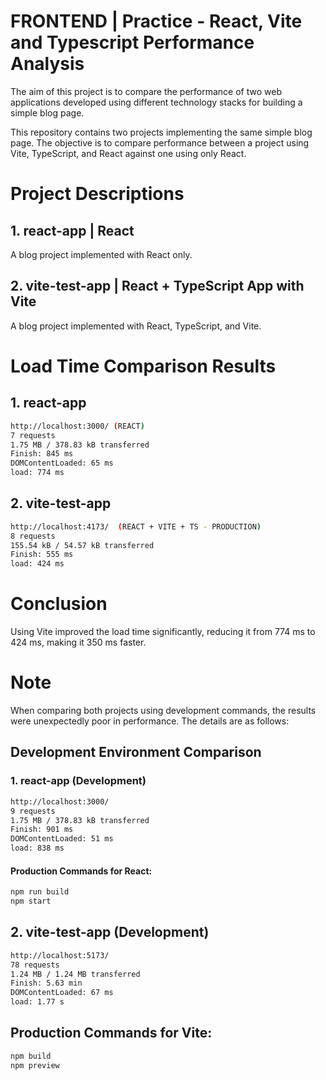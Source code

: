 # FRONTEND | Practice - React, Vite and Typescript Performance Analysis

The aim of this project is to compare the performance of two web applications developed using different technology stacks for building a simple blog page. 

This repository contains two projects implementing the same simple blog page. The objective is to compare performance between a project using Vite, TypeScript, and React against one using only React.


# Project Descriptions

## 1. react-app | React
A blog project implemented with React only.


## 2. vite-test-app | React + TypeScript App with Vite
A blog project implemented with React, TypeScript, and Vite.


# Load Time Comparison Results


## 1. react-app

```bash
http://localhost:3000/ (REACT)
7 requests
1.75 MB / 378.83 kB transferred
Finish: 845 ms
DOMContentLoaded: 65 ms
load: 774 ms
```

## 2. vite-test-app

```bash
http://localhost:4173/  (REACT + VITE + TS - PRODUCTION)
8 requests
155.54 kB / 54.57 kB transferred
Finish: 555 ms
load: 424 ms
```

# Conclusion

Using Vite improved the load time significantly, reducing it from 774 ms to 424 ms, making it 350 ms faster.


# Note

When comparing both projects using development commands, the results were unexpectedly poor in performance. The details are as follows:

## Development Environment Comparison

### 1. react-app (Development)

```bash
http://localhost:3000/
9 requests
1.75 MB / 378.83 kB transferred
Finish: 901 ms
DOMContentLoaded: 51 ms
load: 838 ms
```

#### Production Commands for React:

```bash
npm run build
npm start
```

## 2. vite-test-app (Development)

```bash
http://localhost:5173/ 
78 requests
1.24 MB / 1.24 MB transferred
Finish: 5.63 min
DOMContentLoaded: 67 ms
load: 1.77 s
```

## Production Commands for Vite:


```bash
npm build
npm preview
```



